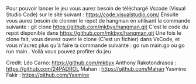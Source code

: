 Pour pouvoir lancer le jeu vous aurez besoin de téléchargé Vscode (Visual Studio Code) sur le site suivant : https://code.visualstudio.com/ Ensuite vous aurez besoin de clonner le repot de hangman en utilisant la commande suivante : git clone https://github.com/mkbyx/hangman.git C'est le code du repot disponible dans https://github.com/mkbyx/hangman.git Une fois le clone fait, vous devrez ouvrir le clone (C'est un fichier) dans VsCode, et vous n'aurez plus qu'à faire la commande suivante : go run main.go ou go run main . Voilà vous pouvez profiter du jeu

Credit: Léo Carno: https://github.com/mkbyx Anthony Rakotondrasoa : https://github.com/24PADROL Mahan : https://github.com/Mahan Yasmine Fakir : https://github.com/Yasmine
